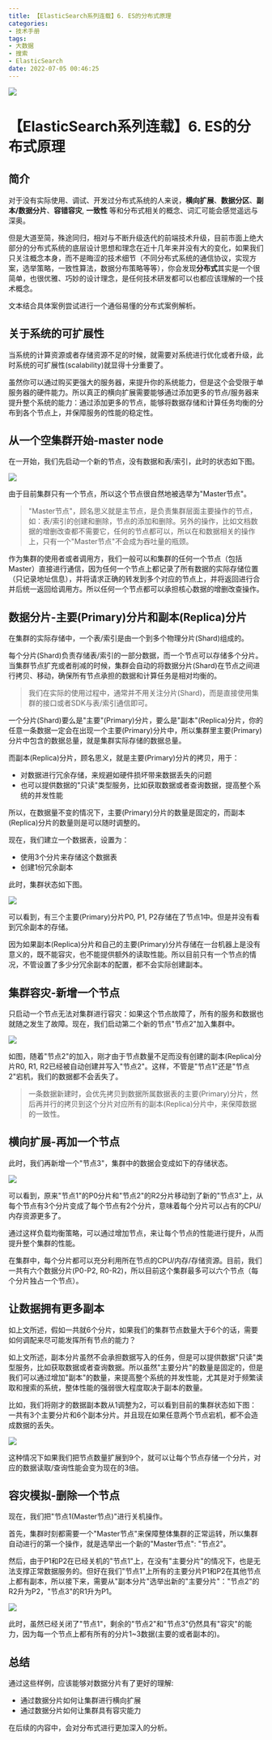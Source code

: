 ```yaml
---
title: 【ElasticSearch系列连载】6. ES的分布式原理
categories:
- 技术手册
tags:
- 大数据
- 搜索
- ElasticSearch
date: 2022-07-05 00:46:25
---
```


![](https://nginx.mostintelligentape.com/blogimg/202205/es/es_logo.jpg)

# 【ElasticSearch系列连载】6. ES的分布式原理

## 简介

对于没有实际使用、调试、开发过分布式系统的人来说，**横向扩展**、**数据分区**、**副本/数据分片**、**容错容灾**, **一致性** 等和分布式相关的概念、词汇可能会感觉遥远与深奥。

但是大道至简，殊途同归，相对与不断升级迭代的前端技术升级，目前市面上绝大部分的分布式系统的底层设计思想和理念在近十几年来并没有大的变化，如果我们只关注概念本身，而不是晦涩的技术细节（不同分布式系统的通信协议，实现方案，选举策略，一致性算法，数据分布策略等等），你会发现**分布式**其实是一个很简单，也很优雅、巧妙的设计理念，是任何技术研发都可以也都应该理解的一个技术概念。

文本结合具体案例尝试进行一个通俗易懂的分布式案例解析。

## 关于系统的可扩展性

当系统的计算资源或者存储资源不足的时候，就需要对系统进行优化或者升级，此时系统的可扩展性(scalability)就显得十分重要了。

虽然你可以通过购买更强大的服务器，来提升你的系统能力，但是这个会受限于单服务器的硬件能力。所以真正的横向扩展需要能够通过添加更多的节点/服务器来提升整个系统的能力：通过添加更多的节点，能够将数据存储和计算任务均衡的分布到各个节点上，并保障服务的性能的稳定性。

## 从一个空集群开始-master node

在一开始，我们先启动一个新的节点，没有数据和表/索引，此时的状态如下图。

![](https://nginx.mostintelligentape.com/blogimg/202206/es_cluster/1.jpeg)

由于目前集群只有一个节点，所以这个节点很自然地被选举为"Master节点"。

> "Master节点"，顾名思义就是主节点，是负责集群层面主要操作的节点，如：表/索引的创建和删除，节点的添加和删除。另外的操作，比如文档数据的增删改查都不需要它，任何的节点都可以，所以在和数据相关的操作上，只有一个"Master节点"不会成为吞吐量的瓶颈。

作为集群的使用者或者调用方，我们一般可以和集群的任何一个节点（包括Master）直接进行通信，因为任何一个节点上都记录了所有数据的实际存储位置（只记录地址信息），并将请求正确的转发到多个对应的节点上，并将返回进行合并后统一返回给调用方。所以任何一个节点都可以承担核心数据的增删改查操作。

## 数据分片-主要(Primary)分片和副本(Replica)分片

在集群的实际存储中，一个表/索引是由一个到多个物理分片(Shard)组成的。

每个分片(Shard)负责存储表/索引的一部分数据，而一个节点可以存储多个分片。当集群节点扩充或者削减的时候，集群会自动的将数据分片(Shard)在节点之间进行拷贝、移动，确保所有节点承担的数据和计算任务是相对均衡的。

> 我们在实际的使用过程中，通常并不用关注分片(Shard)，而是直接使用集群的接口或者SDK与表/索引通信即可。

一个分片(Shard)要么是"主要"(Primary)分片，要么是"副本"(Replica)分片，你的任意一条数据一定会在出现一个主要(Primary)分片中，所以集群里主要(Primary)分片中包含的数据总量，就是集群实际存储的数据总量。

而副本(Replica)分片，顾名思义，就是主要(Primary)分片的拷贝，用于：

- 对数据进行冗余存储，来规避如硬件损坏带来数据丢失的问题
- 也可以提供数据的"只读"类型服务，比如获取数据或者查询数据，提高整个系统的并发性能

所以，在数据量不变的情况下，主要(Primary)分片的数量是固定的，而副本(Replica)分片的数量则是可以随时调整的。

现在，我们建立一个数据表，设置为：

- 使用3个分片来存储这个数据表
- 创建1份冗余副本

此时，集群状态如下图。

![](https://nginx.mostintelligentape.com/blogimg/202206/es_cluster/2.jpeg)

可以看到，有三个主要(Primary)分片P0, P1, P2存储在了节点1中。但是并没有看到冗余副本的存储。

因为如果副本(Replica)分片和自己的主要(Primary)分片存储在一台机器上是没有意义的，既不能容灾，也不能提供额外的读取性能。所以目前只有一个节点的情况，不管设置了多少分冗余副本的配置，都不会实际创建副本。

## 集群容灾-新增一个节点

只启动一个节点无法对集群进行容灾：如果这个节点故障了，所有的服务和数据也就随之发生了故障。现在，我们启动第二个新的节点"节点2"加入集群中。

![](https://nginx.mostintelligentape.com/blogimg/202206/es_cluster/3.jpeg)

如图，随着"节点2"的加入，刚才由于节点数量不足而没有创建的副本(Replica)分片R0, R1, R2已经被自动创建并写入"节点2"。这样，不管是"节点1"还是"节点2"宕机，我们的数据都不会丢失了。

> 一条数据新建时，会优先拷贝到数据所属数据表的主要(Primary)分片，然后再并行的拷贝到这个分片对应所有的副本(Replica)分片中，来保障数据的一致性。

## 横向扩展-再加一个节点

此时，我们再新增一个"节点3"，集群中的数据会变成如下的存储状态。

![](https://nginx.mostintelligentape.com/blogimg/202206/es_cluster/4.jpeg)

可以看到，原来"节点1"的P0分片和"节点2"的R2分片移动到了新的"节点3"上，从每个节点有3个分片变成了每个节点有2个分片，意味着每个分片可以占有的CPU/内存资源更多了。

通过这样负载均衡策略，可以通过增加节点，来让每个节点的性能进行提升，从而提升整个集群的性能。

在集群中，每个分片都可以充分利用所在节点的CPU/内存/存储资源。目前，我们一共有六个数据分片(P0-P2, R0-R2)，所以目前这个集群最多可以六个节点（每个分片独占一个节点）。

## 让数据拥有更多副本

如上文所述，假如一共就6个分片，如果我们的集群节点数量大于6个的话，需要如何调配来尽可能发挥所有节点的能力？

如上文所述，副本分片虽然不会承担数据写入的任务，但是可以提供数据"只读"类型服务，比如获取数据或者查询数据。所以虽然"主要分片"的数量是固定的，但是我们可以通过增加"副本"的数量，来提高整个系统的并发性能，尤其是对于频繁读取和搜索的系统，整体性能的强弱很大程度取决于副本的数量。

比如，我们将刚才的数据副本数从1调整为2，可以看到目前的集群状态如下图：一共有3个主要分片和6个副本分片。并且现在如果任意两个节点宕机，都不会造成数据的丢失。

![](https://nginx.mostintelligentape.com/blogimg/202206/es_cluster/5.jpeg)

这种情况下如果我们把节点数量扩展到9个，就可以让每个节点存储一个分片，对应的数据读取/查询性能会变为现在的3倍。

## 容灾模拟-删除一个节点

现在，我们把"节点1(Master节点)"进行关机操作。

首先，集群时刻都需要一个"Master节点"来保障整体集群的正常运转，所以集群自动进行的第一个操作，就是选举出一个新的"Master节点": "节点2"。

然后，由于P1和P2在已经关机的"节点1"上，在没有"主要分片"的情况下，也是无法支撑正常数据服务的。但好在我们"节点1"上所有的主要分片P1和P2在其他节点上都有副本，所以接下来，需要从"副本分片"选举出新的"主要分片"："节点2"的R2升为P2，"节点3"的R1升为P1。

![](https://nginx.mostintelligentape.com/blogimg/202206/es_cluster/6.jpeg)

此时，虽然已经关闭了"节点1"，剩余的"节点2"和"节点3"仍然具有"容灾"的能力，因为每一个节点上都有所有的分片1~3数据(主要的或者副本的)。

## 总结

通过这些样例，应该能够对数据分片有了更好的理解:

- 通过数据分片如何让集群进行横向扩展
- 通过数据分片如何让集群具有容灾能力

在后续的内容中，会对分布式进行更加深入的分析。